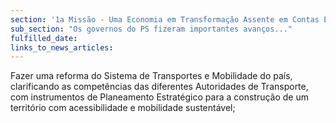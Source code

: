 ```yaml
---
section: '1a Missão - Uma Economia em Transformação Assente em Contas Equilibradas'
sub_section: "Os governos do PS fizeram importantes avanços..."
fulfilled_date:
links_to_news_articles:
---
```


Fazer uma reforma do Sistema de Transportes e Mobilidade do país, clarificando as competências das diferentes Autoridades de Transporte, com instrumentos de Planeamento Estratégico para a construção de um território com acessibilidade e mobilidade sustentável;